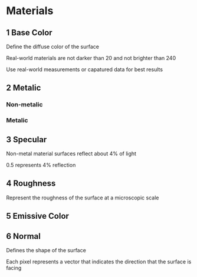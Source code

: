 # Materials

## 1 Base Color
Define the diffuse color of the surface

Real-world materials are not darker than 20 and not brighter than 240

Use real-world measurements or capatured data for best results

## 2 Metalic
### Non-metalic

### Metalic

## 3 Specular
Non-metal material surfaces reflect about 4% of light

0.5 represents 4% reflection

## 4 Roughness
Represent the roughness of the surface at a microscopic scale

## 5 Emissive Color

## 6 Normal
Defines the shape of the surface

Each pixel represents a vector that indicates the direction that the surface is facing
